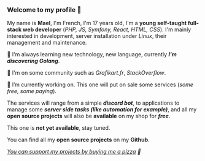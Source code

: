### Welcome to my profile 👋

My name is __Mael__, I'm French, I'm 17 years old, I'm a __young self-taught full-stack web developer__ (_PHP, JS, Symfony, React, HTML, CSS_). I'm mainly interested in development, server installation under _Linux_, their management and maintenance.

🌱 I'm always learning new technology, new language, currently ___I'm discovering Golang___.

💬 I'm on some community such as _Grafikart.fr_, _StackOverflow_.

🔭 I’m currently working on. This one will put on sale some services (*some free, some paying*).

The services will range from a simple ***discord bot***, to applications to manage some ***server side tasks (like automation for example)***, and all my **open source projects** will also be **available** on my shop for ***free***.

This one is **not yet available**, stay tuned.

You can find all my __open source projects__ on my __Github__.

_[You can support my projects by buying me a pizza](https://www.buymeacoffee.com/Mael91) :pizza:_

<!--
**Mael-91/Mael-91** is a ✨ _special_ ✨ repository because its `README.md` (this file) appears on your GitHub profile.

Here are some ideas to get you started:

- 🔭 I’m currently working on ...
- 🌱 I’m currently learning ...
- 👯 I’m looking to collaborate on ...
- 🤔 I’m looking for help with ...
- 💬 Ask me about ...
- 📫 How to reach me: ...
- 😄 Pronouns: ...
- ⚡ Fun fact: ...
-->
